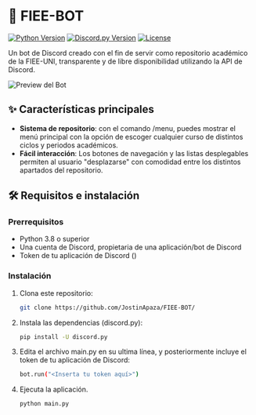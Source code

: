 # 🏫 FIEE-BOT

[![Python Version](https://img.shields.io/badge/python-3.8%2B-blue)](https://python.org)
[![Discord.py Version](https://img.shields.io/badge/discord.py-2.0%2B-blue)](https://github.com/Rapptz/discord.py)
[![License](https://img.shields.io/badge/license-MIT-green)](LICENSE)

Un bot de Discord creado con el fin de servir como repositorio académico de la FIEE-UNI, transparente y de libre disponibilidad utilizando la API de Discord.

![Preview del Bot](url_de_imagen_preview.png)

## ✨ Características principales

- **Sistema de repositorio**: con el comando /menu, puedes mostrar el menú principal con la opción de escoger cualquier curso de distintos ciclos y periodos académicos.
- **Fácil interacción**: Los botones de navegación y las listas desplegables permiten al usuario "desplazarse" con comodidad entre los distintos apartados del repositorio.

## 🛠️ Requisitos e instalación

### Prerrequisitos
- Python 3.8 o superior
- Una cuenta de Discord, propietaria de una aplicación/bot de Discord
- Token de tu aplicación de Discord (<insertar link a discord.developers>)

### Instalación
1. Clona este repositorio:
   ```bash
   git clone https://github.com/JostinApaza/FIEE-BOT/
2. Instala las dependencias (discord.py):
   ```bash
   pip install -U discord.py
3. Edita el archivo main.py en su ultima línea, y posteriormente incluye el token de tu aplicación de Discord:
   ```bash
   bot.run("<Inserta tu token aquí>")
4. Ejecuta la aplicación.
   ```bash
   python main.py
